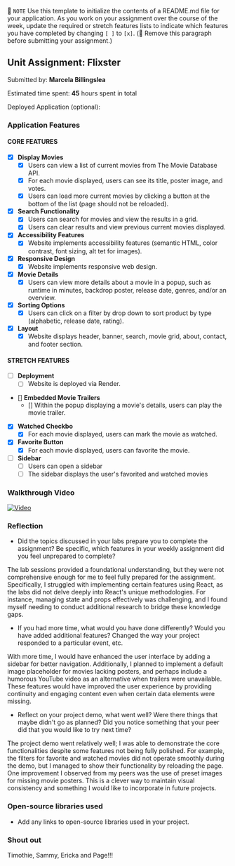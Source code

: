 📝 `NOTE` Use this template to initialize the contents of a README.md file for your application. As you work on your assignment over the course of the week, update the required or stretch features lists to indicate which features you have completed by changing `[ ]` to `[x]`. (🚫 Remove this paragraph before submitting your assignment.)

## Unit Assignment: Flixster

Submitted by: **Marcela Billingslea**

Estimated time spent: **45** hours spent in total

Deployed Application (optional):

### Application Features

#### CORE FEATURES


- [x] **Display Movies**
  - [X] Users can view a list of current movies from The Movie Database API.
  - [X] For each movie displayed, users can see its title, poster image, and votes.
  - [X] Users can load more current movies by clicking a button at the bottom of the list (page should not be reloaded).
- [X] **Search Functionality**
  - [X] Users can search for movies and view the results in a grid.
  - [X] Users can clear results and view previous current movies displayed.
- [X] **Accessibility Features**
  - [X] Website implements accessibility features (semantic HTML, color contrast, font sizing, alt tet for images).
- [X] **Responsive Design**
  - [X] Website implements responsive web design.
- [X] **Movie Details**
  - [x] Users can view more details about a movie in a popup, such as runtime in minutes, backdrop poster, release date, genres, and/or an overview.
- [x] **Sorting Options**
  - [x] Users can click on a filter by drop down to sort product by type (alphabetic, release date, rating).
- [x] **Layout**
  - [x] Website displays header, banner, search, movie grid, about, contact, and footer section.

#### STRETCH FEATURES

- [ ] **Deployment**
  - [ ] Website is deployed via Render.
- [] **Embedded Movie Trailers**
  - [] Within the popup displaying a movie's details, users can play the movie trailer.
- [X] **Watched Checkbo**
  - [X] For each movie displayed, users can mark the movie as watched.
- [X] **Favorite Button**
  - [X] For each movie displayed, users can favorite the movie.
- [ ] **Sidebar**
  - [ ] Users can open a sidebar
  - [ ] The sidebar displays the user's favorited and watched movies

### Walkthrough Video

[![Video](https://cdn.loom.com/sessions/thumbnails/c8c341fad72448e485cb574c5bb36d3e-with-play.gif)](https://www.loom.com/embed/c8c341fad72448e485cb574c5bb36d3e)

### Reflection

* Did the topics discussed in your labs prepare you to complete the assignment? Be specific, which features in your weekly assignment did you feel unprepared to complete?

The lab sessions provided a foundational understanding, but they were not comprehensive enough for me to feel fully prepared for the assignment. Specifically, I struggled with implementing certain features using React, as the labs did not delve deeply into React's unique methodologies. For instance, managing state and props effectively was challenging, and I found myself needing to conduct additional research to bridge these knowledge gaps.

* If you had more time, what would you have done differently? Would you have added additional features? Changed the way your project responded to a particular event, etc.

With more time, I would have enhanced the user interface by adding a sidebar for better navigation. Additionally, I planned to implement a default image placeholder for movies lacking posters, and perhaps include a humorous YouTube video as an alternative when trailers were unavailable. These features would have improved the user experience by providing continuity and engaging content even when certain data elements were missing.

* Reflect on your project demo, what went well? Were there things that maybe didn't go as planned? Did you notice something that your peer did that you would like to try next time?

The project demo went relatively well; I was able to demonstrate the core functionalities despite some features not being fully polished. For example, the filters for favorite and watched movies did not operate smoothly during the demo, but I managed to show their functionality by reloading the page. One improvement I observed from my peers was the use of preset images for missing movie posters. This is a clever way to maintain visual consistency and something I would like to incorporate in future projects.

### Open-source libraries used

- Add any links to open-source libraries used in your project.

### Shout out

Timothie, Sammy, Ericka and Page!!!
